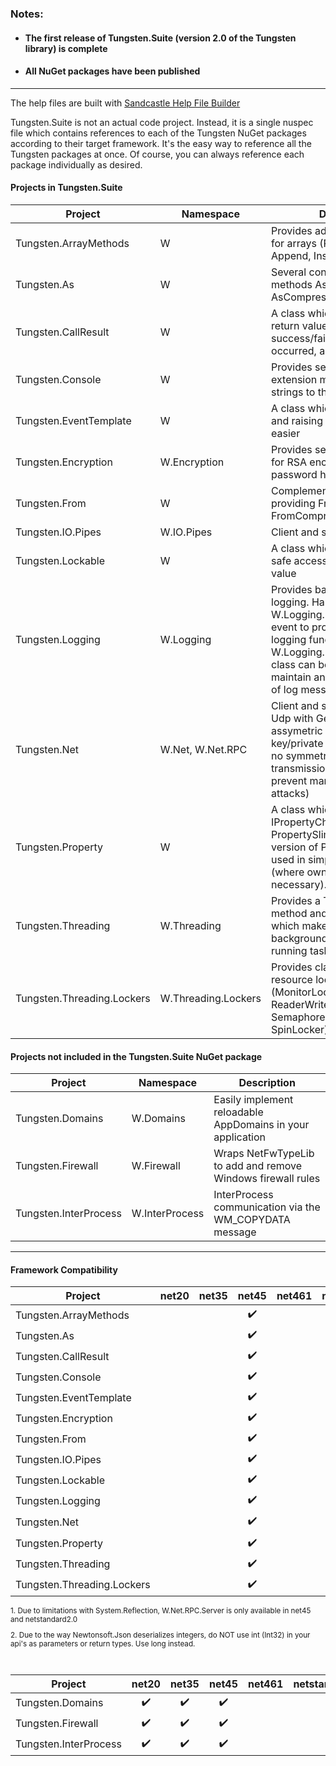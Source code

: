  ### Notes:
* #### The first release of Tungsten.Suite (version 2.0 of the Tungsten library) is complete
* #### All NuGet packages have been published
___

The help files are built with [Sandcastle Help File Builder](https://github.com/EWSoftware/SHFB)

Tungsten.Suite is not an actual code project.  Instead, it is a single nuspec file which contains references to each of the Tungsten NuGet packages according to their target framework. It's the easy way to reference all the Tungsten packages at once.  Of course, you can always reference each package individually as desired.

#### Projects in Tungsten.Suite
| Project                    | Namespace | Description                                                  |
| -------------------------- | --------- | ------------------------------------------------------------ |
| Tungsten.ArrayMethods      | W | Provides additional functionality for arrays (Peek, Take, Trim, Append, Insert) |
| Tungsten.As                | W | Several conversion extension methods AsBytes, AsString, AsCompressed, AsBase64 |
| Tungsten.CallResult        | W | A class which can be used as a return value to specify a success/fail, an exception if on occurred, and a result |
| Tungsten.Console           | W | Provides several string extension methods to send strings to the console |
| Tungsten.EventTemplate     | W | A class which makes exposing and raising an event somewhat easier |
| Tungsten.Encryption        | W.Encryption | Provides several utility classes for RSA encryption and MD5 password hashes |
| Tungsten.From              | W | Complements Tungsten.As by providing FromBase64 and FromCompressed |
| Tungsten.IO.Pipes          | W.IO.Pipes | Client and server named pipes                                |
| Tungsten.Lockable          | W | A class which supports thread-safe access to an underlying value |
| Tungsten.Logging           | W.Logging | Provides basic support for logging.  Handle the W.Logging.Log.LogTheMessage event to provide additional logging functionality.  W.Logging.LogMessageHistory class can be instantiated to maintain an in-memory history of log messages. |
| Tungsten.Net | W.Net, W.Net.RPC | Client and server for Tcp and Udp with Generics support and assymetric encryption (public key/private key encryption with no symmetric key; secure transmission, but does not prevent man-in-the-middle attacks) |
| Tungsten.Property          | W | A class which implements IPropertyChangedNotifier.  PropertySlim is a lightweight version of Property and can be used in simpler scenarios (where ownership isn't necessary). |
| Tungsten.Threading         | W.Threading | Provides a Thread.Sleep method and ThreadMethod which makes creating a background thread (long running task) easy |
| Tungsten.Threading.Lockers | W.Threading.Lockers | Provides classes which support resource locking (MonitorLocker, ReaderWriterLocker, SemaphoreLocker and SpinLocker) |

#### Projects not included in the Tungsten.Suite NuGet package
| Project               | Namespace | Description                                                 |
| --------------------- | --------- | ----------------------------------------------------------- |
| Tungsten.Domains      | W.Domains | Easily implement reloadable AppDomains in your application  |
| Tungsten.Firewall     | W.Firewall | Wraps NetFwTypeLib to add and remove Windows firewall rules |
| Tungsten.InterProcess | W.InterProcess | InterProcess communication via the WM_COPYDATA message      |

___
#### Framework Compatibility
<sub>

| Project                    | net20 | net35 |       net45        | net461 |   netstandard1.0   |   netstandard1.3   |   netstandard1.4   | netstandard1.5 |   netstandard2.0   |
| -------------------------- | :---: | :---: | :----------------: | :----: | :----------------: | :----------------: | :----------------: | :------------: | :----------------: |
| Tungsten.ArrayMethods      |       |       | :heavy_check_mark: |        | :heavy_check_mark: |                    |                    |                |                    |
| Tungsten.As                |       |       | :heavy_check_mark: |        |                    | :heavy_check_mark: |                    |                |                    |
| Tungsten.CallResult        |       |       | :heavy_check_mark: |        | :heavy_check_mark: |                    |                    |                |                    |
| Tungsten.Console           |       |       | :heavy_check_mark: |        |                    | :heavy_check_mark: |                    |                |                    |
| Tungsten.EventTemplate     |       |       | :heavy_check_mark: |        | :heavy_check_mark: |                    |                    |                |                    |
| Tungsten.Encryption        |       |       | :heavy_check_mark: |        |                    | :heavy_check_mark: |                    |                |                    |
| Tungsten.From              |       |       | :heavy_check_mark: |        |                    | :heavy_check_mark: |                    |                |                    |
| Tungsten.IO.Pipes          |       |       | :heavy_check_mark: |        |                    |                    | :heavy_check_mark: |                |                    |
| Tungsten.Lockable          |       |       | :heavy_check_mark: |        | :heavy_check_mark: |                    |                    |                |                    |
| Tungsten.Logging           |       |       | :heavy_check_mark: |        | :heavy_check_mark: |                    |                    |                |                    |
| Tungsten.Net               |       |       | :heavy_check_mark: |        |                    | :heavy_check_mark: [<sup>1</sup>](#rpcNote1) [<sup>2</sup>](#rpcNote2) |                    |                | :heavy_check_mark: [<sup>1</sup>](#rpcNote1) [<sup>2</sup>](#rpcNote2) |
| Tungsten.Property          |       |       | :heavy_check_mark: |        | :heavy_check_mark: |                    |                    |                |                    |
| Tungsten.Threading         |       |       | :heavy_check_mark: |        | :heavy_check_mark: |                    |                    |                |                    |
| Tungsten.Threading.Lockers |       |       | :heavy_check_mark: |        | :heavy_check_mark: |                    |                    |                |                    |

<p><a name="rpcNote1"></a>1. Due to limitations with System.Reflection, W.Net.RPC.Server is only available in net45 and netstandard2.0</p>
<p><a name="rpcNote2"></a>2. Due to the way Newtonsoft.Json deserializes integers, do NOT use int (Int32) in your api's as parameters or return types. Use long instead.</p>
<br>

| Project               |       net20        |       net35        |       net45        | net461 | netstandard1.0 | netstandard1.3 | netstandard1.4 | netstandard1.5 | netstandard2.0 |
| --------------------- | :----------------: | :----------------: | :----------------: | :----: | :------------: | :------------: | :------------: | :------------: | :------------: |
| Tungsten.Domains      | :heavy_check_mark: | :heavy_check_mark: | :heavy_check_mark: |        |                |                |                |                |                |
| Tungsten.Firewall     | :heavy_check_mark: | :heavy_check_mark: | :heavy_check_mark: |        |                |                |                |                |                |
| Tungsten.InterProcess | :heavy_check_mark: | :heavy_check_mark: | :heavy_check_mark: |        |                |                |                |                |                |


</sub>
